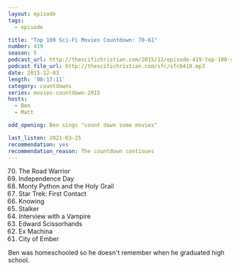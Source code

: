 ```yaml
---
layout: episode
tags:
  - episode

title: "Top 100 Sci-Fi Movies Countdown: 70-61"
number: 419
season: 5
podcast_url: http://thescifichristian.com/2015/12/episode-419-top-100-sci-fi-movies-countdown-70-61/
podcast_file_url: http://thescifichristian.com/sfc/sfc0419.mp3
date: 2015-12-03
length: '00:17:11'
category: countdowns
series: movies-countdown-2015
hosts:
  - Ben
  - Matt

odd_opening: Ben sings "count down some movies"

last_listen: 2021-03-25
recommendation: yes
recommendation_reason: The countdown continues
---
```


<ol start="70" reversed>
<li>The Road Warrior
<li>Independence Day
<li>Monty Python and the Holy Grail
<li>Star Trek: First Contact
<li>Knowing
<li>Stalker
<li>Interview with a Vampire
<li>Edward Scissorhands
<li>Ex Machina
<li>City of Ember
</ol>

Ben was homeschooled so he doesn't remember when he graduated high school.